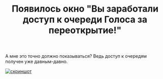 ﻿---
title: "Появилось окно &quot;Вы заработали доступ к очереди Голоса за переоткрытие!&quot;"
se.owner.user_id: 178988
se.owner.display_name: "Qwertiy"
se.owner.link: "https://ru.meta.stackoverflow.com/users/178988/qwertiy"
se.link: "https://ru.meta.stackoverflow.com/questions/14426/%d0%9f%d0%be%d1%8f%d0%b2%d0%b8%d0%bb%d0%be%d1%81%d1%8c-%d0%be%d0%ba%d0%bd%d0%be-%d0%92%d1%8b-%d0%b7%d0%b0%d1%80%d0%b0%d0%b1%d0%be%d1%82%d0%b0%d0%bb%d0%b8-%d0%b4%d0%be%d1%81%d1%82%d1%83%d0%bf-%d0%ba-%d0%be%d1%87%d0%b5%d1%80%d0%b5%d0%b4%d0%b8-%d0%93%d0%be%d0%bb%d0%be%d1%81%d0%b0-%d0%b7%d0%b0-%d0%bf%d0%b5%d1%80%d0%b5%d0%be%d1%82%d0%ba%d1%80%d1%8b%d1%82%d0%b8%d0%b5"
se.question_id: 14426
se.post_type: question
---
<p>А мне это точно должно показываться? Ведь доступ к очередям получен уже давным-давно.</p>
<p><a href="https://i.sstatic.net/wiMecUhY.png" rel="nofollow noreferrer"><img src="https://i.sstatic.net/wiMecUhY.png" alt="скриншот" /></a></p>
